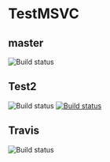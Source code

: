 # TestMSVC

## master
![Build status](https://the-bridge-int.trafficmanager.net/v0.1/apps/4a1c005e-1af2-4dec-bace-e7520d9ac33f/branches/master/badge)


## Test2
![Build status](https://the-bridge-int.trafficmanager.net/v0.1/apps/4d3fed87-cb61-4c23-95f2-3a5200f2f0c8/branches/master/badge)
[![Build status](https://the-bridge-int.trafficmanager.net/v0.1/apps/4d3fed87-cb61-4c23-95f2-3a5200f2f0c8/branches/master/badge)](https://the-bridge-int.trafficmanager.net/v0.1/apps/4d3fed87-cb61-4c23-95f2-3a5200f2f0c8/branches/master/badge)

## Travis
![Build status](https://img.shields.io/travis/npm/npm/latest.svg)
